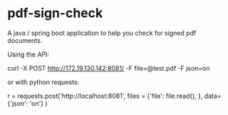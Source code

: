 # pdf-sign-check
A java / spring boot application to help you check for signed pdf documents.

Using the API:

curl -X POST http://172.19.130.142:8081/ -F file=@test.pdf -F json=on

or with python requests:

r =  requests.post('http://localhost:8081', files = {'file': file.read(), }, data={'json': 'on'} )
